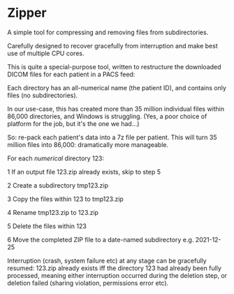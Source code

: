 # Zipper

A simple tool for compressing and removing files from subdirectories.

Carefully designed to recover gracefully from interruption and make best use of multiple CPU cores.

This is quite a special-purpose tool, written to restructure the downloaded DICOM files for each patient in a PACS feed:

Each directory has an all-numerical name (the patient ID), and contains only files (no subdirectories).

In our use-case, this has created more than 35 million individual files within 86,000 directories, and Windows is struggling. (Yes, a poor choice of platform for the job, but it's the one we had...)

So: re-pack each patient's data into a 7z file per patient. This will turn 35 million files into 86,000: dramatically more manageable.

For each _numerical_ directory 123:

1 If an output file 123.zip already exists, skip to step 5

2 Create a subdirectory tmp123.zip

3 Copy the files within 123 to tmp123.zip

4 Rename tmp123.zip to 123.zip

5 Delete the files within 123

6 Move the completed ZIP file to a date-named subdirectory e.g. 2021-12-25

Interruption (crash, system failure etc) at any stage can be gracefully resumed: 123.zip already exists iff the directory 123 had already been fully processed, meaning either interruption occurred during the deletion step, or deletion failed (sharing violation, permissions error etc).

